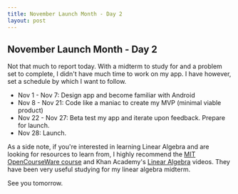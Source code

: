 ```yaml
---
title: November Launch Month - Day 2
layout: post
---
```

## November Launch Month - Day 2

Not that much to report today. With a midterm to study for and a problem set to complete, I didn't have much time to work on my app. I have however, set a schedule by which I want to follow.

* Nov 1  - Nov 7:  Design app and become familiar with Android
* Nov 8  - Nov 21: Code like a maniac to create my MVP (minimal viable product)
* Nov 22 - Nov 27: Beta test my app and iterate upon feedback. Prepare for launch.
* Nov 28: Launch.

As a side note, if you're interested in learning Linear Algebra and are looking for resources to learn from, I highly recommend the [MIT OpenCourseWare course](http://ocw.mit.edu/courses/mathematics/18-06-linear-algebra-spring-2010/index.htm "MIT OpenCourseWare course") and Khan Academy's [Linear Algebra](http://www.khanacademy.org/#Linear%20Algebra) videos. They have been very useful studying for my linear algebra midterm.

See you tomorrow.

